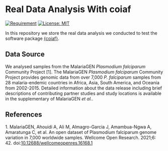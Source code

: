 
<!-- README.md is generated from README.Rmd. Please edit that file -->

# Real Data Analysis With coiaf

<!-- badges: start -->

[![Requirement](https://img.shields.io/badge/requirement-coiaf-blue?logo=github)](https://github.com/bailey-lab/coiaf)
[![License:
MIT](https://img.shields.io/badge/License-MIT-yellow.svg)](https://opensource.org/licenses/MIT)
<!-- badges: end -->

In this repository we store the real data analysis we conducted to test
the software package [{coiaf}](https://github.com/bailey-lab/coiaf).

## Data Source

We analysed samples from the MalariaGEN *Plasmodium falciparum*
Community Project \[1\]. The MalariaGEN *Plasmodium falciparum*
Community Project provides genomic data from over 7,000 *P. falciparum*
samples from 28 malaria-endemic countries in Africa, Asia, South
America, and Oceania from 2002-2015. Detailed information about the data
release including brief descriptions of contributing partner studies and
study locations is available in the supplementary of MalariaGEN *et
al.*.

## References

<div id="refs" class="references csl-bib-body">

<div id="ref-malariagen_open_2021" class="csl-entry">

<span class="csl-left-margin">1. </span><span
class="csl-right-inline">MalariaGEN, Ahouidi A, Ali M, Almagro-Garcia J,
Amambua-Ngwa A, Amaratunga C, et al. An open dataset of Plasmodium
falciparum genome variation in 7,000 worldwide samples. Wellcome Open
Research. 2021;6: 42.
doi:[10.12688/wellcomeopenres.16168.1](https://doi.org/10.12688/wellcomeopenres.16168.1)</span>

</div>

</div>
